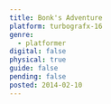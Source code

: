 ```yaml
---
title: Bonk's Adventure
platform: turbografx-16
genre:
  - platformer
digital: false
physical: true
guide: false
pending: false
posted: 2014-02-10
---
```

